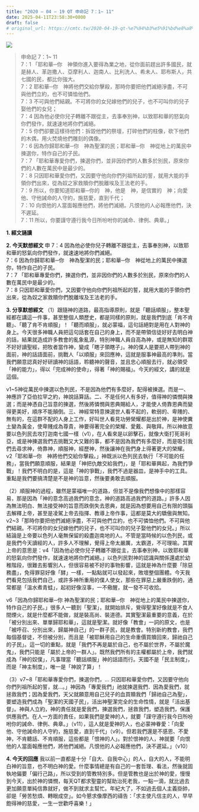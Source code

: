 ```yaml
---
title: "2020 – 04 – 19 QT 申命記 7：1~ 11"
date: 2025-04-11T23:58:30+0800
draft: false
# original_url: https://cmtc.tw/2020-04-19-qt-%e7%94%b3%e5%91%bd%e8%a8%98-7%ef%bc%9a1-11
---
```


![](/images/qt.jpg)
> 申命記 7：1~ 11  
> 7：1 「耶和華─你　神領你進入要得為業之地，從你面前趕出許多國民，就是赫人、革迦撒人、亞摩利人、迦南人、比利洗人、希未人、耶布斯人，共七國的民，都比你強大。  
> 7：2 耶和華─你　神將他們交給你擊殺，那時你要把他們滅絕淨盡，不可與他們立約，也不可憐恤他們。  
> 7：3 不可與他們結親。不可將你的女兒嫁他們的兒子，也不可叫你的兒子娶他們的女兒；  
> 7：4 因為他必使你兒子轉離不跟從主，去事奉別神，以致耶和華的怒氣向你們發作，就速速地將你們滅絕。  
> 7：5 你們卻要這樣待他們：拆毀他們的祭壇，打碎他們的柱像，砍下他們的木偶，用火焚燒他們雕刻的偶像。  
> 7：6 因為你歸耶和華─你　神為聖潔的民；耶和華─你　神從地上的萬民中揀選你，特作自己的子民。  
> 7：7 「耶和華專愛你們，揀選你們，並非因你們的人數多於別民，原來你們的人數在萬民中是最少的。  
> 7：8 只因耶和華愛你們，又因要守他向你們列祖所起的誓，就用大能的手領你們出來，從為奴之家救贖你們脫離埃及王法老的手。  
> 7：9 所以，你要知道耶和華─你的　神，他是　神，是信實的　神；向愛他、守他誡命的人守約，施慈愛，直到千代；  
> 7：10 向恨他的人當面報應他們，將他們滅絕。凡恨他的人必報應他們，決不遲延。  
> 7：11 所以，你要謹守遵行我今日所吩咐你的誡命、律例、典章。」

**1. 經文誦讀**

**2.  今天默想經文**
申 7：4 因為他必使你兒子轉離不跟從主，去事奉別神，以致耶和華的怒氣向你們發作，就速速地將你們滅絕。  
7：6 因為你歸耶和華─你　神為聖潔的民；耶和華─你　神從地上的萬民中揀選你，特作自己的子民。  
7：7 「耶和華專愛你們，揀選你們，並非因你們的人數多於別民，原來你們的人數在萬民中是最少的。  
7：8 只因耶和華愛你們，又因要守他向你們列祖所起的誓，就用大能的手領你們出來，從為奴之家救贖你們脫離埃及王法老的手。

**3. 分享默想經文**
（1）跟隨神的道路，最高指導原則，就是「聽話順服」，整本聖經都在講這一件事，甚至整個人類歷史，都是同樣的原則，就是我們到底「肯不肯聽」、「聽了肯不肯順服」！「聽而順服」，就必蒙福，這句話絕對是用在人對神的身上。今天很多神職人員把這句話套在自己的身上，而不是帶領信徒好好去明白神的話，結果就造成許多教會的亂象亂源，特別神職人員自高為神，或是無知的群眾不好好讀聖經，把牧者當作神，變成「瞎子領瞎子」。神的僕人是要把人帶到神的面前，神的話語面前，挑戰人「以順服」來回應神，這就是服事神最高的準則。當我們願意認真好好研讀神的話語，聆聽神的聲音，並且忠心順服去行，就必領受「神的能力」，得以「完成神的使命」，得著「神的賜福」。今天的經文，講的就是這個。

v1\~5神從萬民中揀選以色列民，不是因為他們有多麼好，配得被揀選。而是一、神應許了亞伯拉罕之約，神說話算話。二、不是任何人有多好，值得神的憐憫與揀選；而是神憑自己旨意的揀選，然後將憐憫與恩典賜給人，才能使人倚靠恩典而變得更美好，順序不能顛倒。三、神經常特意揀選世人看不起的，軟弱的、卑賤的、無有的，在這群不配的人身上工作，好叫世人看見功勞榮耀都是出於神，是神使糞土變為黃金，使卑賤成為尊貴，神要得著完全的榮耀、愛戴、與敬拜。所以神故意要以色列民去攻打迦南七國一樣（v1），在人看來是以卵擊石，就像大衛打死哥利亞，或是神揀選我們去挑戰又大又難的事，都不是因為我們有多麼好，而是吸引我們去尋求神，倚靠神，順服神，經歷神，然後讓神在我們身上得著更大的榮耀。v2「耶和華─你　神將他們交給你擊殺。」神既派以色列民去執行「不可能的任務」，當我們願意順服，結果是「神把仇敵交給我們」，是「耶和華興起，為我們爭戰」！我們不明白的是，這是「神的爭戰」，我們不過是器皿，是神手中的工具。重點是我們要搞清楚是不是神的旨意，然後要勇敢去順服。

（2）順服神的過程，雖然是蒙福唯一的道路，但並不是像我們想像中的那樣容易，那是因為「神的意念高過我們的意念，神的道路高過我們的道路。」許多人因為無法明白、無法接受神的旨意而跌倒失去恩典，就是因為想要用自己有限的頭腦去解釋上帝，甚至是凌駕上帝去指揮、教導上帝作事，這都是莫大的驕傲與無知。v2\~3「那時你要把他們滅絕淨盡，不可與他們立約，也不可憐恤他們。不可與他們結親。不可將你的女兒嫁他們的兒子，也不可叫你的兒子娶他們的女兒。」所以結論是上帝要以色列人毫無保留的殺盡迦南地的人。不管是當時候的以色列民，或是我們今天讀經的人，許多人不理解，覺得上帝太嚴厲，太霸道，不可理喻。其實上帝的意思是：v4「因為他必使你兒子轉離不跟從主，去事奉別神，以致耶和華的怒氣向你們發作，就速速地將你們滅絕。」以色列民對神的認識與關係還處於幼稚階段，很難去影響別人，但很容易被不好的事物影響，這就是神為什麼要「除惡務盡」，免得罪惡好像「酵」一樣，一點點就可以發起來，敗壞整個團體。今天我們看見包括我們自己，或許多神所重用的僕人使女，那些在罪惡上嚴重跌倒的，通常都是「溫水煮青蛙」，起初好像沒事，一不儆醒，就一發不可收拾。

v6「因為你歸耶和華─你 神為聖潔的民；耶和華─你　神從地上的萬民中揀選你，特作自己的子民。」很多人一聽到「聖潔」，就開始排斥，覺得聖潔好像就是不食人間煙火，就是什麼都不能做，就是裝高尚、裝道德。其實聖潔最重要的意義，在於「被分別出來、單單歸耶和華」，這就是聖潔。就好像「教會」一詞的原文，也是「被呼召、分別出來，歸屬神自己」的一群子民，就是教會。特別新約教會，我們每個基督徒，不但被分別，而且是「被耶穌用自己的生命重價買贖回來，歸祂自己的子民」。這一切的重點，就是「我們不再是屬於自己，也不屬於世界，不屬於魔鬼」，我們只能是「屬於上帝的一群人」。既然我們所有的主權都屬於上帝，我們就成為「神的奴僕」，凡事理當「聽話順服」神的話語而行。天國不是「民主制度」，而是「神主制度」，唯一是「神說了算」！

（3）v7\~8「耶和華專愛你們，揀選你們，… 只因耶和華愛你們，又因要守他向你們列祖所起的誓，就…。」神因為「專愛我們」祂就揀選我們．因為愛我們，就拯救我們；因為愛我們，天父就願意用自己兒子的血買贖我們「歸祂自己為聖」，要塑造我們成為「聖潔的天國子民」，活出神聖潔完全的生命性情，就是「活出基督」。神與人立約，神的責任就是愛我們，揀選我們，拯救我們，塑造我們，保護供應我們。在人一方面的責任，如果我們是愛神的人，就要「謹守遵行我今日所吩咐你的誡命、律例、典章。」（v11），這人就是愛神的人，也必蒙神眷愛：「向愛他、守他誡命的人守約，施慈愛，直到千代」（v9）。但若我們還是不感恩、不愛神，不肯聽話、不肯順服，這些都是「恨神的人」。對於恨神的人，神就要「向恨他的人當面報應他們，將他們滅絕。凡恨他的人必報應他們，決不遲延。」（v10）

**4. 今天的回應**
我以前一直都是十分「自大、自我中心」的人，自大的人，不能明白神的旨意，也不明白神的愛。什麼事情總是有自己的一套哲理、看法，然後就固執地偏要「偏行己路」，所以受到的管教特別多。但是管教也是出於神的愛，慢慢到今天，出於神的憐憫，每天QT都求聖靈的幫助治死老我，一點一滴，就比過去更加願意單純信靠就好，做不到就求主幫忙。年紀大了，不如過去個人主義掛帥，卻是「勞苦愁煩、轉眼成空」。如今懇求像摩西的禱告：「求主使凡信主的人，早早飽得神的慈愛，一生一世歡呼喜樂！」
